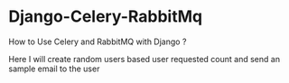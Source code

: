 # Django-Celery-RabbitMq
How to Use Celery and RabbitMQ with Django ?

Here I will create random users based user requested count and send an sample email to the user
